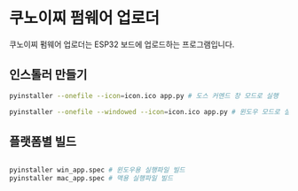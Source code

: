 # 쿠노이찌 펌웨어 업로더

쿠노이찌 펌웨어 업로더는 ESP32 보드에 업로드하는 프로그램입니다.  

## 인스톨러 만들기

```bash
pyinstaller --onefile --icon=icon.ico app.py # 도스 커멘드 창 모드로 실행

pyinstaller --onefile --windowed --icon=icon.ico app.py # 윈도우 모드로 실행

```

## 플랫폼별 빌드

```bash

pyinstaller win_app.spec # 윈도우용 실행파일 빌드
pyinstaller mac_app.spec # 맥용 실행파일 빌드

```
